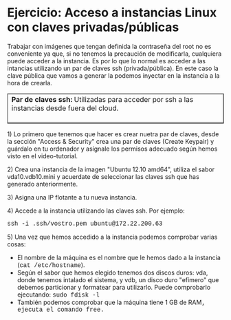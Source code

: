 # Ejercicio: Acceso a instancias Linux con claves privadas/públicas
<p>Trabajar con imágenes que tengan definida la contraseña del root no es conveniente ya que, si no tenemos la precaución de modificarla, cualquiera puede acceder a la instancia. Es por lo que lo normal es acceder a las intancias utilizando un par de claves ssh (privada/pública). En este caso la clave pública que vamos a generar la podemos inyectar en la instancia a la hora de crearla.</p>
<table border="1">
<tbody>
<tr>
<td><strong>Par de claves ssh:</strong> Utilizadas para acceder por ssh a las instancias desde fuera del cloud.<br /><br /></td>
</tr>
</tbody>
</table>
<p>1) Lo primero que tenemos que hacer es crear nuetra par de claves, desde la sección "Access &amp; Security" crea una par de claves (Create Keypair) y guárdalo en tu ordenador y asígnale los permisos adecuado según hemos visto en el video-tutorial.</p>
<p>2) Crea una instancia de la imagen "Ubuntu 12.10 amd64", utiliza el sabor vda10.vdb10.mini y acuerdate de seleccionar las claves ssh que has generado anteriormente.</p>
<p>3) Asigna una IP flotante a tu nueva instancia.</p>
<p>4) Accede a la instancia utilizando las claves ssh. Por ejemplo:</p>
<p><span style="font-family: courier new,courier,monospace;">ssh -i .ssh/vostro.pem ubuntu@172.22.200.63</span></p>
<p>5) Una vez que hemos accedido a la instancia podemos comprobar varias cosas:</p>
<ul>
<li>El nombre de la máquina es el nombre que le hemos dado a la instancia (<span style="font-family: courier new,courier,monospace;">cat /etc/hostname</span>).</li>
<li>Según el sabor que hemos elegido tenemos dos discos duros: vda, donde tenemos intalado el sistema, y vdb, un disco duro "efímero" que debemos particionar y formatear para utilizarlo. Puede comprobarlo ejecutando: <span style="font-family: courier new,courier,monospace;">sudo fdisk -l</span></li>
<li>También podemos comprobar que la máquina tiene 1 GB de RAM<span style="font-family: courier new,courier,monospace;">, ejecuta el comando free.<br /></span></li>
</ul>
